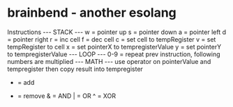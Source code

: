 # brainbend - another esolang

Instructions
  --- STACK ---
  w = pointer up
  s = pointer down
  a = pointer left
  d = pointer right
  r = inc cell
  f = dec cell
  c = set cell to tempRegister
  v = set tempRegister to cell
  x = set pointerX to tempregisterValue
  y = set pointerY to tempregisterValue
  --- LOOP ---
  0-9 = repeat prev instruction, following numbers are multiplied
  --- MATH --- use operator on pointerValue and tempregister then copy result into tempregister
  + = add
  - = remove
  & = AND
  | = OR
  ^ = XOR

